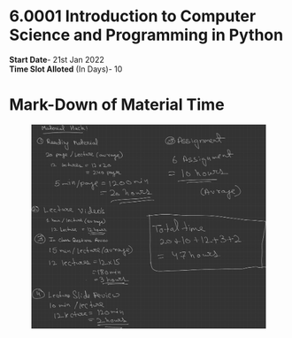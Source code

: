 # 6.0001 Introduction to Computer Science and Programming in Python
**Start Date**- 21st Jan 2022<br>
**Time Slot Alloted** (In Days)- 10
# Mark-Down of Material Time
<figure>
<img src="https://github.com/vnmrsharma/MIT-Challenge/blob/main/6.0001%20Introduction%20to%20Computer%20Science%20and%20Programming%20in%20Python/IMAGE/Sketch%2019_1_2022%2011_12%20PM.png?raw=true" alt="COURSE MARK-DOWN"/>
</figure>

